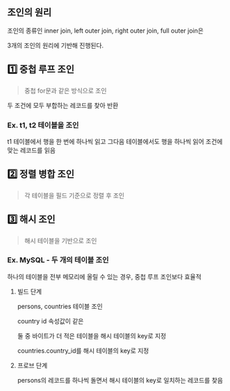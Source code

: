 ## 조인의 원리

조인의 종류인 inner join, left outer join, right outer join, full outer join은 

3개의 조인의 원리에 기반해 진행된다.

## 1️⃣ 중첩 루프 조인

> 중첩 for문과 같은 방식으로 조인
> 

두 조건에 모두 부합하는 레코드를 찾아 반환

### Ex. t1, t2 테이블을 조인

t1 테이블에서 행을 한 번에 하나씩 읽고 그다음 테이블에서도 행을 하나씩 읽어 조건에 맞는 레코드를 읽음

## 2️⃣ 정렬 병합 조인

> 각 테이블을 필드 기준으로 정렬 후 조인
> 

## 3️⃣ 해시 조인

> 해시 테이블을 기반으로 조인
> 

### Ex. MySQL - 두 개의 테이블 조인

하나의 테이블을 전부 메모리에 올릴 수 있는 경우, 중첩 루프 조인보다 효율적

1. 빌드 단계
    
    persons, countries 테이블 조인
    
    country id 속성값이 같은
    
    둘 중 바이트가 더 적은 테이블을 해시 테이블의 key로 지정
    
    countries.country_id를 해시 테이블의 key로 지정
    
2. 프로브 단계
    
    persons의 레코드를 하나씩 돌면서 해시 테이블의 key로 일치하는 레코드를 찾음
